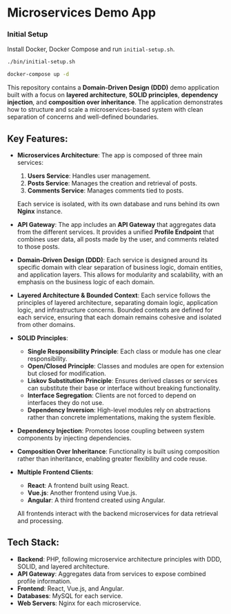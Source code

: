 # Microservices Demo App

### Initial Setup
Install Docker, Docker Compose and run `initial-setup.sh`.

````bash
./bin/initial-setup.sh
````
````bash
docker-compose up -d
````

This repository contains a **Domain-Driven Design (DDD)** demo application built with a focus on **layered architecture**, **SOLID principles**, **dependency injection**, and **composition over inheritance**. The application demonstrates how to structure and scale a microservices-based system with clean separation of concerns and well-defined boundaries.

## Key Features:

- **Microservices Architecture**: The app is composed of three main services:
    1. **Users Service**: Handles user management.
    2. **Posts Service**: Manages the creation and retrieval of posts.
    3. **Comments Service**: Manages comments tied to posts.

  Each service is isolated, with its own database and runs behind its own **Nginx** instance.

- **API Gateway**: The app includes an **API Gateway** that aggregates data from the different services. It provides a unified **Profile Endpoint** that combines user data, all posts made by the user, and comments related to those posts.

- **Domain-Driven Design (DDD)**: Each service is designed around its specific domain with clear separation of business logic, domain entities, and application layers. This allows for modularity and scalability, with an emphasis on the business logic of each domain.

- **Layered Architecture & Bounded Context**: Each service follows the principles of layered architecture, separating domain logic, application logic, and infrastructure concerns. Bounded contexts are defined for each service, ensuring that each domain remains cohesive and isolated from other domains.

- **SOLID Principles**:  
    - **Single Responsibility Principle**: Each class or module has one clear responsibility.
    - **Open/Closed Principle**: Classes and modules are open for extension but closed for modification.
    - **Liskov Substitution Principle**: Ensures derived classes or services can substitute their base or interface without breaking functionality.
    - **Interface Segregation**: Clients are not forced to depend on interfaces they do not use.
    - **Dependency Inversion**: High-level modules rely on abstractions rather than concrete implementations, making the system flexible.

- **Dependency Injection**: Promotes loose coupling between system components by injecting dependencies.

- **Composition Over Inheritance**: Functionality is built using composition rather than inheritance, enabling greater flexibility and code reuse.

- **Multiple Frontend Clients**:
    - **React**: A frontend built using React.
    - **Vue.js**: Another frontend using Vue.js.
    - **Angular**: A third frontend created using Angular.

  All frontends interact with the backend microservices for data retrieval and processing.

## Tech Stack:

- **Backend**: PHP, following microservice architecture principles with DDD, SOLID, and layered architecture.
- **API Gateway**: Aggregates data from services to expose combined profile information.
- **Frontend**: React, Vue.js, and Angular.
- **Databases**: MySQL for each service.
- **Web Servers**: Nginx for each microservice.


